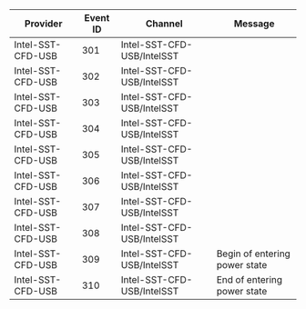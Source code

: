 Provider           |  Event ID  |  Channel                     |  Message
-------------------|------------|------------------------------|-------------------------------
Intel-SST-CFD-USB  |  301       |  Intel-SST-CFD-USB/IntelSST  |
Intel-SST-CFD-USB  |  302       |  Intel-SST-CFD-USB/IntelSST  |
Intel-SST-CFD-USB  |  303       |  Intel-SST-CFD-USB/IntelSST  |
Intel-SST-CFD-USB  |  304       |  Intel-SST-CFD-USB/IntelSST  |
Intel-SST-CFD-USB  |  305       |  Intel-SST-CFD-USB/IntelSST  |
Intel-SST-CFD-USB  |  306       |  Intel-SST-CFD-USB/IntelSST  |
Intel-SST-CFD-USB  |  307       |  Intel-SST-CFD-USB/IntelSST  |
Intel-SST-CFD-USB  |  308       |  Intel-SST-CFD-USB/IntelSST  |
Intel-SST-CFD-USB  |  309       |  Intel-SST-CFD-USB/IntelSST  |  Begin of entering power state
Intel-SST-CFD-USB  |  310       |  Intel-SST-CFD-USB/IntelSST  |  End of entering power state